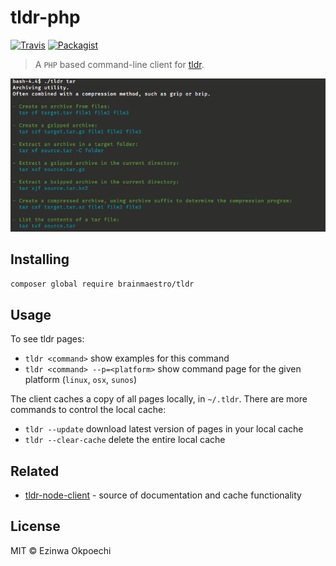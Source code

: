 # tldr-php
[![Travis](https://img.shields.io/travis/BrainMaestro/tldr-php.svg?style=flat-square)](https://travis-ci.org/BrainMaestro/tldr-php)
[![Packagist](https://img.shields.io/packagist/v/brainmaestro/tldr.svg?style=flat-square)](https://packagist.org/packages/brainmaestro/tldr)
> A `PHP` based command-line client for [tldr](https://github.com/tldr-pages/tldr).

![tldr screenshot](screenshot.png)

## Installing
```sh
composer global require brainmaestro/tldr
```

## Usage
To see tldr pages:
  
- `tldr <command>` show examples for this command
- `tldr <command> --p=<platform>` show command page for the given platform (`linux`, `osx`, `sunos`)

The client caches a copy of all pages locally, in `~/.tldr`.
There are more commands to control the local cache:

- `tldr --update` download latest version of pages in your local cache
- `tldr --clear-cache` delete the entire local cache

## Related
- [tldr-node-client](https://github.com/tldr-pages/tldr-node-client) - source of documentation and cache functionality
## License
MIT © Ezinwa Okpoechi
